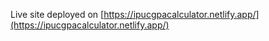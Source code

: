 Live site deployed on [https://ipucgpacalculator.netlify.app/](https://ipucgpacalculator.netlify.app/) 
